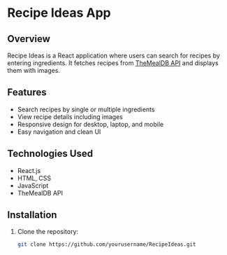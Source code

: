 # Recipe Ideas App

## Overview
Recipe Ideas is a React application where users can search for recipes by entering ingredients. It fetches recipes from [TheMealDB API](https://www.themealdb.com/api.php) and displays them with images.

## Features
- Search recipes by single or multiple ingredients
- View recipe details including images
- Responsive design for desktop, laptop, and mobile
- Easy navigation and clean UI

## Technologies Used
- React.js
- HTML, CSS
- JavaScript
- TheMealDB API

## Installation
1. Clone the repository:
   ```bash
   git clone https://github.com/yourusername/RecipeIdeas.git
